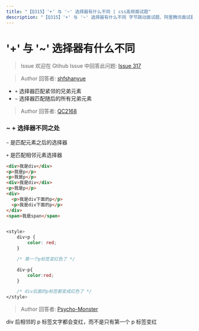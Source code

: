 ```yaml
---
title: "【Q315】'+' 与 '~' 选择器有什么不同 | css高频面试题"
description: "【Q315】'+' 与 '~' 选择器有什么不同 字节跳动面试题、阿里腾讯面试题、美团小米面试题。"
---
```


# '+' 与 '~' 选择器有什么不同

> Issue
> 欢迎在 Gtihub Issue 中回答此问题: [Issue 317](https://github.com/shfshanyue/Daily-Question/issues/317)

> Author
> 回答者: [shfshanyue](https://github.com/shfshanyue)

- `+` 选择器匹配紧邻的兄弟元素
- `~` 选择器匹配随后的所有兄弟元素

> Author
> 回答者: [QC2168](https://github.com/QC2168)

### ~ + 选择器不同之处

`~` 是匹配元素之后的选择器

`+` 是匹配相邻元素选择器

```html
<div>我是div</div>
<p>我是p</p>
<p>我是p</p>
<div>我是div</div>
<p>我是p</p>
<div>
  <p>我是div下面的p</p>
  <p>我是div下面的p</p>
</div>
<span>我是span</span>
```

```css

<style>
    div+p {
        color: red;
    }

    /* 第一个p标签变红色了 */

    div~p{
        color:red;
    }

    /* div后面的p标签都变成红色了 */
</style>

```

> Author
> 回答者: [Psycho-Monster](https://github.com/Psycho-Monster)

div 后相邻的 p 标签文字都会变红，而不是只有第一个 p 标签变红
